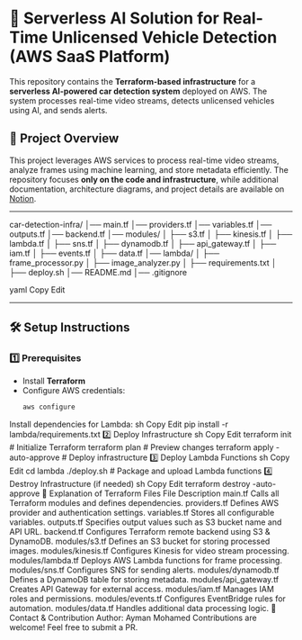 # 🚀 Serverless AI Solution for Real-Time Unlicensed Vehicle Detection (AWS SaaS Platform)

This repository contains the **Terraform-based infrastructure** for a **serverless AI-powered car detection system** deployed on AWS. The system processes real-time video streams, detects unlicensed vehicles using AI, and sends alerts.

## 📌 Project Overview

This project leverages AWS services to process real-time video streams, analyze frames using machine learning, and store metadata efficiently. The repository focuses **only on the code and infrastructure**, while additional documentation, architecture diagrams, and project details are available on [Notion](https://yummy-success-abe.notion.site/Serverless-AI-Solution-to-Detect-Unlicensed-Vehicles-in-Real-Time-AWS-SaaS-Platform-185d1728bdbc8011937fc0dacc54f365?pvs=4).

---
car-detection-infra/ │── main.tf │── providers.tf │── variables.tf │── outputs.tf │── backend.tf │── modules/ │ ├── s3.tf │ ├── kinesis.tf │ ├── lambda.tf │ ├── sns.tf │ ├── dynamodb.tf │ ├── api_gateway.tf │ ├── iam.tf │ ├── events.tf │ ├── data.tf │── lambda/ │ ├── frame_processor.py │ ├── image_analyzer.py │ ├── requirements.txt │ ├── deploy.sh │── README.md │── .gitignore

yaml
Copy
Edit

---

## 🛠 Setup Instructions

### 1️⃣ Prerequisites

- Install **Terraform**  
- Configure AWS credentials:  
  ```sh
  aws configure
Install dependencies for Lambda:
sh
Copy
Edit
pip install -r lambda/requirements.txt
2️⃣ Deploy Infrastructure
sh
Copy
Edit
terraform init           # Initialize Terraform
terraform plan           # Preview changes
terraform apply -auto-approve  # Deploy infrastructure
3️⃣ Deploy Lambda Functions
sh
Copy
Edit
cd lambda
./deploy.sh  # Package and upload Lambda functions
4️⃣ Destroy Infrastructure (if needed)
sh
Copy
Edit
terraform destroy -auto-approve
📜 Explanation of Terraform Files
File	Description
main.tf	Calls all Terraform modules and defines dependencies.
providers.tf	Defines AWS provider and authentication settings.
variables.tf	Stores all configurable variables.
outputs.tf	Specifies output values such as S3 bucket name and API URL.
backend.tf	Configures Terraform remote backend using S3 & DynamoDB.
modules/s3.tf	Defines an S3 bucket for storing processed images.
modules/kinesis.tf	Configures Kinesis for video stream processing.
modules/lambda.tf	Deploys AWS Lambda functions for frame processing.
modules/sns.tf	Configures SNS for sending alerts.
modules/dynamodb.tf	Defines a DynamoDB table for storing metadata.
modules/api_gateway.tf	Creates API Gateway for external access.
modules/iam.tf	Manages IAM roles and permissions.
modules/events.tf	Configures EventBridge rules for automation.
modules/data.tf	Handles additional data processing logic.
📧 Contact & Contribution
Author: Ayman Mohamed
Contributions are welcome! Feel free to submit a PR.
